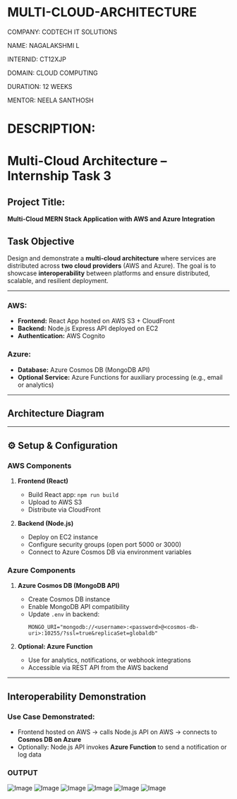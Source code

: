 # MULTI-CLOUD-ARCHITECTURE

COMPANY: CODTECH IT SOLUTIONS

NAME: NAGALAKSHMI L

INTERNID: CT12XJP

DOMAIN: CLOUD COMPUTING

DURATION: 12 WEEKS

MENTOR: NEELA SANTHOSH

# DESCRIPTION:

#  Multi-Cloud Architecture – Internship Task 3

##  Project Title:
**Multi-Cloud MERN Stack Application with AWS and Azure Integration**


## Task Objective

Design and demonstrate a **multi-cloud architecture** where services are distributed across **two cloud providers** (AWS and Azure). The goal is to showcase **interoperability** between platforms and ensure distributed, scalable, and resilient deployment.

---

###  AWS:
- **Frontend:** React App hosted on AWS S3 + CloudFront
- **Backend:** Node.js Express API deployed on EC2
- **Authentication:** AWS Cognito

### Azure:
- **Database:** Azure Cosmos DB (MongoDB API)
- **Optional Service:** Azure Functions for auxiliary processing (e.g., email or analytics)

---

##  Architecture Diagram




---

## ⚙️ Setup & Configuration

###  AWS Components

1. **Frontend (React)**
   - Build React app: `npm run build`
   - Upload to AWS S3
   - Distribute via CloudFront

2. **Backend (Node.js)**
   - Deploy on EC2 instance
   - Configure security groups (open port 5000 or 3000)
   - Connect to Azure Cosmos DB via environment variables

###  Azure Components

1. **Azure Cosmos DB (MongoDB API)**
   - Create Cosmos DB instance
   - Enable MongoDB API compatibility
   - Update `.env` in backend:
     ```
     MONGO_URI="mongodb://<username>:<password>@<cosmos-db-uri>:10255/?ssl=true&replicaSet=globaldb"
     ```

2. **Optional: Azure Function**
   - Use for analytics, notifications, or webhook integrations
   - Accessible via REST API from the AWS backend

---

##  Interoperability Demonstration

###  Use Case Demonstrated:
- Frontend hosted on AWS → calls Node.js API on AWS → connects to **Cosmos DB on Azure**
- Optionally: Node.js API invokes **Azure Function** to send a notification or log data

### OUTPUT
![Image](https://github.com/user-attachments/assets/48be05fb-00e9-4f53-8a11-47408504aae3)
![Image](https://github.com/user-attachments/assets/fb52a08d-1dc6-43d9-a840-64a4a4fffa02)
![Image](https://github.com/user-attachments/assets/4348a7c1-a967-4eeb-a658-74aced04b0f1)
![Image](https://github.com/user-attachments/assets/ea2c4c48-520b-42cf-bb67-a23a1e4c9659)
![Image](https://github.com/user-attachments/assets/014e40f6-8683-4fe2-804b-ec4d8c6ad175)
![Image](https://github.com/user-attachments/assets/6218c093-ffad-4743-a292-a48b3146b37c)


